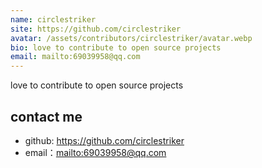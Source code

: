 ```yaml
---
name: circlestriker
site: https://github.com/circlestriker
avatar: /assets/contributors/circlestriker/avatar.webp
bio: love to contribute to open source projects 
email: mailto:69039958@qq.com
---
```


love to contribute to open source projects

## contact me

- github: <https://github.com/circlestriker>
- email：<mailto:69039958@qq.com>
  
